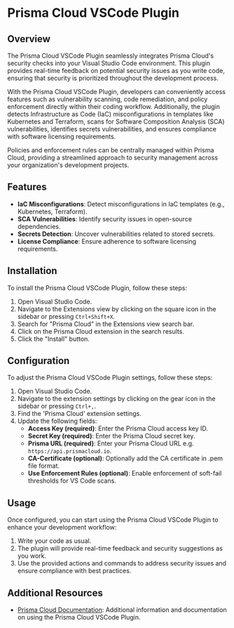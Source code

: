 # Prisma Cloud VSCode Plugin

## Overview
The Prisma Cloud VSCode Plugin seamlessly integrates Prisma Cloud's security checks into your Visual Studio Code environment. This plugin provides real-time feedback on potential security issues as you write code, ensuring that security is prioritized throughout the development process.

With the Prisma Cloud VSCode Plugin, developers can conveniently access features such as vulnerability scanning, code remediation, and policy enforcement directly within their coding workflow. Additionally, the plugin detects Infrastructure as Code (IaC) misconfigurations in templates like Kubernetes and Terraform, scans for Software Composition Analysis (SCA) vulnerabilities, identifies secrets vulnerabilities, and ensures compliance with software licensing requirements.

Policies and enforcement rules can be centrally managed within Prisma Cloud, providing a streamlined approach to security management across your organization's development projects.


## Features
- **IaC Misconfigurations**: Detect misconfigurations in IaC templates (e.g., Kubernetes, Terraform).
- **SCA Vulnerabilities**: Identify security issues in open-source dependencies.
- **Secrets Detection**: Uncover vulnerabilities related to stored secrets.
- **License Compliance**: Ensure adherence to software licensing requirements.


## Installation
To install the Prisma Cloud VSCode Plugin, follow these steps:
1. Open Visual Studio Code.
2. Navigate to the Extensions view by clicking on the square icon in the sidebar or pressing `Ctrl+Shift+X`.
3. Search for "Prisma Cloud" in the Extensions view search bar.
4. Click on the Prisma Cloud extension in the search results.
5. Click the "Install" button.

## Configuration
To adjust the Prisma Cloud VSCode Plugin settings, follow these steps:

1. Open Visual Studio Code.
2. Navigate to the extension settings by clicking on the gear icon in the sidebar or pressing `Ctrl+,`.
3. Find the 'Prisma Cloud' extension settings.
4. Update the following fields:
   - **Access Key (required)**: Enter the Prisma Cloud access key ID.
   - **Secret Key (required)**: Enter the Prisma Cloud secret key.
   - **Prisma URL (required)**: Enter your Prisma Cloud URL e.g. `https://api.prismacloud.io`.
   - **CA-Certificate (optional)**: Optionally add the CA certificate in .pem file format.
   - **Use Enforcement Rules (optional)**: Enable enforcement of soft-fail thresholds for VS Code scans.

## Usage
Once configured, you can start using the Prisma Cloud VSCode Plugin to enhance your development workflow:
1. Write your code as usual.
2. The plugin will provide real-time feedback and security suggestions as you work.
3. Use the provided actions and commands to address security issues and ensure compliance with best practices.

## Additional Resources
- [Prisma Cloud Documentation](https://docs.prismacloud.io/en/enterprise-edition/content-collections/application-security/ides/connect-vscode): Additional information and documentation on using the Prisma Cloud VSCode Plugin.

